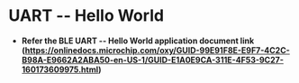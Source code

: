 # UART -- Hello World

-   **Refer the BLE UART -- Hello World application document link (https://onlinedocs.microchip.com/oxy/GUID-99E91F8E-E9F7-4C2C-B98A-E9662A2ABA50-en-US-1/GUID-E1A0E9CA-311E-4F53-9C27-160173609975.html)**